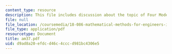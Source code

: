 ```yaml
---
content_type: resource
description: This file includes discussion about the topic of Four Model examples.
file: null
file_location: /coursemedia/18-086-mathematical-methods-for-engineers-ii-spring-2006/d9ad8a20efdcd46c4cccd981bc4306e5_am37.pdf
file_type: application/pdf
resourcetype: Document
title: am37.pdf
uid: d9ad8a20-efdc-d46c-4ccc-d981bc4306e5
---
```


